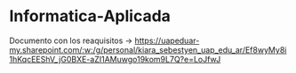 # Informatica-Aplicada
Documento con los reaquisitos -> https://uapeduar-my.sharepoint.com/:w:/g/personal/kiara_sebestyen_uap_edu_ar/Ef8wyMy8i1hKqcEEShV_jG0BXE-aZI1AMuwgo19kom9L7Q?e=LoJfwJ
